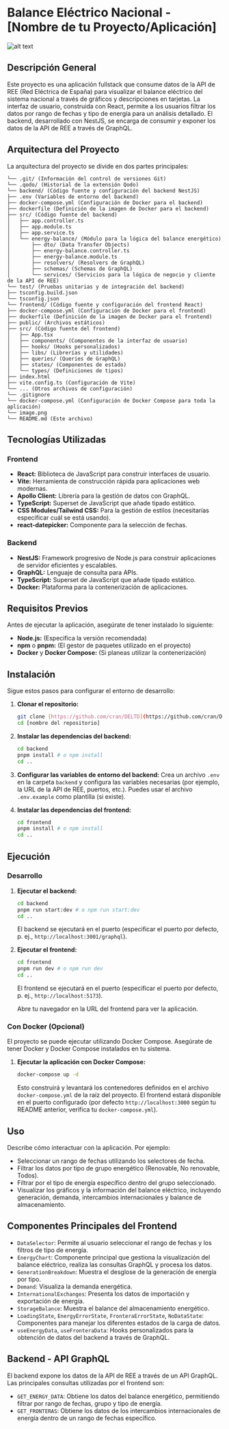 # Balance Eléctrico Nacional - [Nombre de tu Proyecto/Aplicación]

![alt text](image.png)

## Descripción General

Este proyecto es una aplicación fullstack que consume datos de la API de REE (Red Eléctrica de España) para visualizar el balance eléctrico del sistema nacional a través de gráficos y descripciones en tarjetas. La interfaz de usuario, construida con React, permite a los usuarios filtrar los datos por rango de fechas y tipo de energía para un análisis detallado. El backend, desarrollado con NestJS, se encarga de consumir y exponer los datos de la API de REE a través de GraphQL.

## Arquitectura del Proyecto

La arquitectura del proyecto se divide en dos partes principales:

```
└── .git/ (Información del control de versiones Git)
└── .qodo/ (Historial de la extensión Qodo)
└── backend/ (Código fuente y configuración del backend NestJS)
├── .env (Variables de entorno del backend)
├── docker-compose.yml (Configuración de Docker para el backend)
├── dockerfile (Definición de la imagen de Docker para el backend)
├── src/ (Código fuente del backend)
│   ├── app.controller.ts
│   ├── app.module.ts
│   ├── app.service.ts
│   └── energy-balance/ (Módulo para la lógica del balance energético)
│       ├── dto/ (Data Transfer Objects)
│       ├── energy-balance.controller.ts
│       ├── energy-balance.module.ts
│       ├── resolvers/ (Resolvers de GraphQL)
│       ├── schemas/ (Schemas de GraphQL)
│       └── services/ (Servicios para la lógica de negocio y cliente de la API de REE)
└── test/ (Pruebas unitarias y de integración del backend)
├── tsconfig.build.json
└── tsconfig.json
└── frontend/ (Código fuente y configuración del frontend React)
├── docker-compose.yml (Configuración de Docker para el frontend)
├── dockerfile (Definición de la imagen de Docker para el frontend)
├── public/ (Archivos estáticos)
├── src/ (Código fuente del frontend)
│   ├── App.tsx
│   ├── components/ (Componentes de la interfaz de usuario)
│   ├── hooks/ (Hooks personalizados)
│   ├── libs/ (Librerías y utilidades)
│   ├── queries/ (Queries de GraphQL)
│   ├── states/ (Componentes de estado)
│   └── types/ (Definiciones de tipos)
├── index.html
├── vite.config.ts (Configuración de Vite)
└── ... (Otros archivos de configuración)
└── .gitignore
└── docker-compose.yml (Configuración de Docker Compose para toda la aplicación)
└── image.png
└── README.md (Este archivo)
```

## Tecnologías Utilizadas

### Frontend

* **React:** Biblioteca de JavaScript para construir interfaces de usuario.
* **Vite:** Herramienta de construcción rápida para aplicaciones web modernas.
* **Apollo Client:** Librería para la gestión de datos con GraphQL.
* **TypeScript:** Superset de JavaScript que añade tipado estático.
* **CSS Modules/Tailwind CSS:** Para la gestión de estilos (necesitarías especificar cuál se está usando).
* **react-datepicker:** Componente para la selección de fechas.

### Backend

* **NestJS:** Framework progresivo de Node.js para construir aplicaciones de servidor eficientes y escalables.
* **GraphQL:** Lenguaje de consulta para APIs.
* **TypeScript:** Superset de JavaScript que añade tipado estático.
* **Docker:** Plataforma para la contenerización de aplicaciones.

## Requisitos Previos

Antes de ejecutar la aplicación, asegúrate de tener instalado lo siguiente:

* **Node.js:** (Especifica la versión recomendada)
* **npm** o **pnpm:** (El gestor de paquetes utilizado en el proyecto)
* **Docker** y **Docker Compose:** (Si planeas utilizar la contenerización)

## Instalación

Sigue estos pasos para configurar el entorno de desarrollo:

1. **Clonar el repositorio:**

    ```bash
    git clone [https://github.com/cran/DELTD](https://github.com/cran/DELTD)
    cd [nombre del repositorio]
    ```

2. **Instalar las dependencias del backend:**

    ```bash
    cd backend
    pnpm install # o npm install
    cd ..
    ```

3. **Configurar las variables de entorno del backend:**
    Crea un archivo `.env` en la carpeta `backend` y configura las variables necesarias (por ejemplo, la URL de la API de REE, puertos, etc.). Puedes usar el archivo `.env.example` como plantilla (si existe).

4. **Instalar las dependencias del frontend:**

    ```bash
    cd frontend
    pnpm install # o npm install
    cd ..
    ```

## Ejecución

### Desarrollo

1. **Ejecutar el backend:**

    ```bash
    cd backend
    pnpm run start:dev # o npm run start:dev
    cd ..
    ```

    El backend se ejecutará en el puerto (especificar el puerto por defecto, p. ej., `http://localhost:3001/graphql`).

2. **Ejecutar el frontend:**

    ```bash
    cd frontend
    pnpm run dev # o npm run dev
    cd ..
    ```

    El frontend se ejecutará en el puerto (especificar el puerto por defecto, p. ej., `http://localhost:5173`).

    Abre tu navegador en la URL del frontend para ver la aplicación.

### Con Docker (Opcional)

El proyecto se puede ejecutar utilizando Docker Compose. Asegúrate de tener Docker y Docker Compose instalados en tu sistema.

1. **Ejecutar la aplicación con Docker Compose:**

    ```bash
    docker-compose up -d
    ```

    Esto construirá y levantará los contenedores definidos en el archivo `docker-compose.yml` de la raíz del proyecto. El frontend estará disponible en el puerto configurado (por defecto `http://localhost:3000` según tu README anterior, verifica tu `docker-compose.yml`).

## Uso

Describe cómo interactuar con la aplicación. Por ejemplo:

* Seleccionar un rango de fechas utilizando los selectores de fecha.
* Filtrar los datos por tipo de grupo energético (Renovable, No renovable, Todos).
* Filtrar por el tipo de energía específico dentro del grupo seleccionado.
* Visualizar los gráficos y la información del balance eléctrico, incluyendo generación, demanda, intercambios internacionales y balance de almacenamiento.

## Componentes Principales del Frontend

* `DataSelector`: Permite al usuario seleccionar el rango de fechas y los filtros de tipo de energía.
* `EnergyChart`: Componente principal que gestiona la visualización del balance eléctrico, realiza las consultas GraphQL y procesa los datos.
* `GenerationBreakdown`: Muestra el desglose de la generación de energía por tipo.
* `Demand`: Visualiza la demanda energética.
* `InternationalExchanges`: Presenta los datos de importación y exportación de energía.
* `StorageBalance`: Muestra el balance del almacenamiento energético.
* `LoadingState`, `EnergyErrorState`, `FronteraErrorState`, `NoDataState`: Componentes para manejar los diferentes estados de la carga de datos.
* `useEnergyData`, `useFronteraData`: Hooks personalizados para la obtención de datos del backend a través de GraphQL.

## Backend - API GraphQL

El backend expone los datos de la API de REE a través de un API GraphQL. Las principales consultas utilizadas por el frontend son:

* `GET_ENERGY_DATA`: Obtiene los datos del balance energético, permitiendo filtrar por rango de fechas, grupo y tipo de energía.
* `GET_FRONTERAS`: Obtiene los datos de los intercambios internacionales de energía dentro de un rango de fechas específico.

